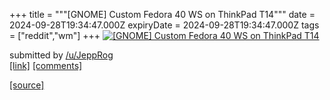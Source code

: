 +++
title = """[GNOME] Custom Fedora 40 WS on ThinkPad T14"""
date = 2024-09-28T19:34:47.000Z
expiryDate = 2024-09-28T19:34:47.000Z
tags = ["reddit","wm"]
+++
[![[GNOME] Custom Fedora 40 WS on ThinkPad T14](https://b.thumbs.redditmedia.com/pLosDPhh8QifItam6eDTqmNtE7gbEZCRIx2XxrHjKWE.jpg "[GNOME] Custom Fedora 40 WS on ThinkPad T14")](https://www.reddit.com/r/unixporn/comments/1frm891/gnome_custom_fedora_40_ws_on_thinkpad_t14/)

submitted by [/u/JeppRog](https://www.reddit.com/user/JeppRog)  
[\[link\]](https://www.reddit.com/gallery/1frm891) [\[comments\]](https://www.reddit.com/r/unixporn/comments/1frm891/gnome_custom_fedora_40_ws_on_thinkpad_t14/)

[[source]](https://www.reddit.com/r/unixporn/comments/1frm891/gnome_custom_fedora_40_ws_on_thinkpad_t14/)

